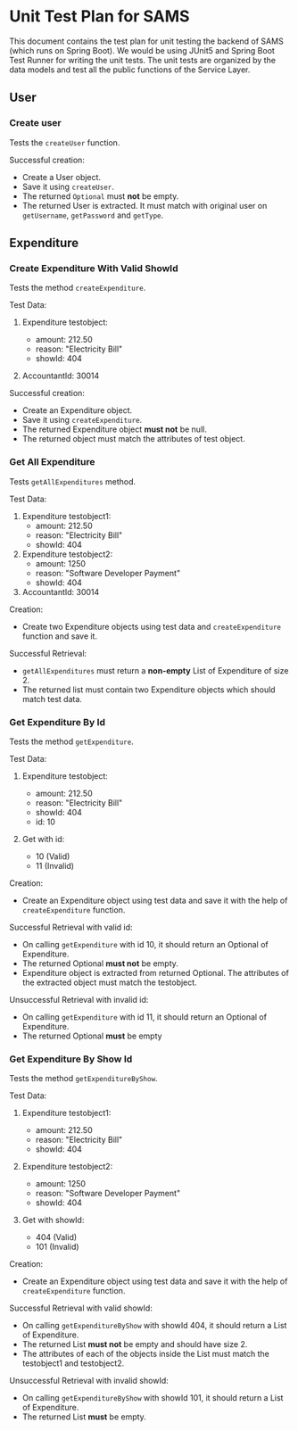 # Unit Test Plan for SAMS

This document contains the test plan for unit testing the backend of SAMS (which runs on Spring Boot). We would be using JUnit5 and Spring Boot Test Runner for writing the unit tests. The unit tests are organized by the data models and test all the public functions of the Service Layer.

## User

### Create user

Tests the `createUser` function.

Successful creation:

- Create a User object.
- Save it using `createUser`.
- The returned `Optional` must **not** be empty.
- The returned User is extracted. It must match with original user on `getUsername`, `getPassword` and `getType`.



## Expenditure

### Create Expenditure With Valid ShowId

Tests the method `createExpenditure`.

Test Data:
1. Expenditure testobject: 
    - amount: 212.50
    - reason: "Electricity Bill"
    - showId: 404

2. AccountantId: 30014

Successful creation: 
- Create an Expenditure object.
- Save it using `createExpenditure`.
- The returned Expenditure object **must not** be null.
- The returned object must match the attributes of test object.

### Get All Expenditure

Tests `getAllExpenditures` method.

Test Data:
1. Expenditure testobject1: 
    - amount: 212.50
    - reason: "Electricity Bill"
    - showId: 404
2. Expenditure testobject2: 
    - amount: 1250
    - reason: "Software Developer Payment"
    - showId: 404
2. AccountantId: 30014

Creation:
- Create two Expenditure objects using test data and `createExpenditure` function and save it.

Successful Retrieval:
- `getAllExpenditures` must return a **non-empty** List of Expenditure of size 2.
- The returned list must contain two Expenditure objects which should match test data.

### Get Expenditure By Id

Tests the method `getExpenditure`.

Test Data:
1. Expenditure testobject: 
    - amount: 212.50
    - reason: "Electricity Bill"
    - showId: 404
    - id: 10

2. Get with id:
    - 10 (Valid)
    - 11 (Invalid)

Creation: 
- Create an Expenditure object using test data and save it with the help of `createExpenditure` function.

Successful Retrieval with valid id:
- On calling `getExpenditure` with id 10, it should return an Optional of Expenditure.
- The returned Optional **must not** be empty.
- Expenditure object is extracted from returned Optional. The attributes of the extracted object must match the testobject.

Unsuccessful Retrieval with invalid id:
- On calling `getExpenditure` with id 11, it should return an Optional of Expenditure.
- The returned Optional **must** be empty


### Get Expenditure By Show Id

Tests the method `getExpenditureByShow`.

Test Data:
1. Expenditure testobject1: 
    - amount: 212.50
    - reason: "Electricity Bill"
    - showId: 404
2. Expenditure testobject2: 
    - amount: 1250
    - reason: "Software Developer Payment"
    - showId: 404

3. Get with showId:
    - 404 (Valid)
    - 101 (Invalid)

Creation: 
- Create an Expenditure object using test data and save it with the help of `createExpenditure` function.

Successful Retrieval with valid showId:
- On calling `getExpenditureByShow` with showId 404, it should return a List of Expenditure.
- The returned List **must not** be empty and should have size 2.
- The attributes of each of the objects inside the List must match the testobject1 and testobject2.

Unsuccessful Retrieval with invalid showId:
- On calling `getExpenditureByShow` with showId 101, it should return a List of Expenditure.
- The returned List **must** be empty.



